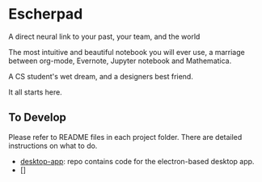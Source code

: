 # Escherpad

A direct neural link to your past, your team, and the world

The most intuitive and beautiful notebook you will ever use, a marriage between org-mode, Evernote, Jupyter notebook and Mathematica. 

A CS student's wet dream, and a designers best friend.

It all starts here.

## To Develop

Please refer to README files in each project folder. There are detailed instructions on what to do.

- [desktop-app](desktop-app): repo contains code for the electron-based desktop app.
- []